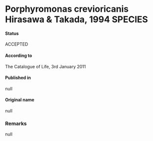 # Porphyromonas crevioricanis Hirasawa & Takada, 1994 SPECIES

#### Status
ACCEPTED

#### According to
The Catalogue of Life, 3rd January 2011

#### Published in
null

#### Original name
null

### Remarks
null